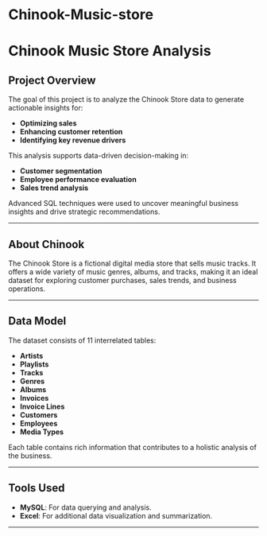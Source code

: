 # Chinook-Music-store
# Chinook Music Store Analysis

## Project Overview
The goal of this project is to analyze the Chinook Store data to generate actionable insights for:
- **Optimizing sales**
- **Enhancing customer retention**
- **Identifying key revenue drivers**

This analysis supports data-driven decision-making in:
- **Customer segmentation**
- **Employee performance evaluation**
- **Sales trend analysis**

Advanced SQL techniques were used to uncover meaningful business insights and drive strategic recommendations.

---

## About Chinook
The Chinook Store is a fictional digital media store that sells music tracks. It offers a wide variety of music genres, albums, and tracks, making it an ideal dataset for exploring customer purchases, sales trends, and business operations.

---

## Data Model
The dataset consists of 11 interrelated tables:
- **Artists**
- **Playlists**
- **Tracks**
- **Genres**
- **Albums**
- **Invoices**
- **Invoice Lines**
- **Customers**
- **Employees**
- **Media Types**
  

Each table contains rich information that contributes to a holistic analysis of the business.

---

## Tools Used
- **MySQL**: For data querying and analysis.
- **Excel**: For additional data visualization and summarization.

---
